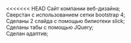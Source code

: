 <<<<<<< HEAD
Сайт компании веб-дизайна;  
Сверстан с использованием сетки bootstrap 4;  
Сделаны 2 слайда с помощью билиотеки slick;  
Сделаны табы с помощью JQuery;  
Сделан адаптив;  
